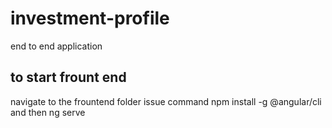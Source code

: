 # investment-profile
end to end application

## to start frount end
 
 navigate to the frountend folder
 issue command npm install -g @angular/cli
 and then ng serve
 
 
